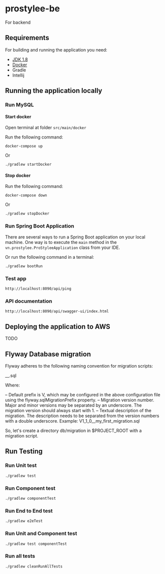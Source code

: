# prostylee-be
For backend

## Requirements

For building and running the application you need:

- [JDK 1.8](http://www.oracle.com/technetwork/java/javase/downloads/jdk8-downloads-2133151.html)
- [Docker](https://www.docker.com/get-started)
- Gradle
- Intellij

## Running the application locally

### Run MySQL

#### Start docker

Open terminal at folder `src/main/docker`

Run the following command:
```shell
docker-compose up
```
Or
```shell
./gradlew startDocker
```

#### Stop docker

Run the following command:
```shell
docker-compose down
```
Or
```shell
./gradlew stopDocker
```

### Run Spring Boot Application

There are several ways to run a Spring Boot application on your local machine. 
One way is to execute the `main` method in the `vn.prostylee.ProStyleeApplication` class from your IDE.

Or run the following command in a terminal:

```shell
./gradlew bootRun
```

### Test app

```shell
http://localhost:8090/api/ping
```

### API documentation

```shell
http://localhost:8090/api/swagger-ui/index.html
```

## Deploying the application to AWS

TODO

## Flyway Database migration
Flyway adheres to the following naming convention for migration scripts:

<Prefix><Version>__<Description>.sql

Where:

<Prefix> – Default prefix is V, which may be configured in the above configuration file using the flyway.sqlMigrationPrefix property.
<Version> – Migration version number. Major and minor versions may be separated by an underscore. The migration version should always start with 1.
<Description> – Textual description of the migration. The description needs to be separated from the version numbers with a double underscore.
Example: V1_1_0__my_first_migration.sql

So, let's create a directory db/migration in $PROJECT_ROOT with a migration script.

## Run Testing

### Run Unit test

```shell
./gradlew test
```

### Run Component test

```shell
./gradlew componentTest
```

### Run End to End test

```shell
./gradlew e2eTest
```

### Run Unit and Component test

```shell
./gradlew test componentTest
```

### Run all tests

```shell
./gradlew cleanRunAllTests
```
